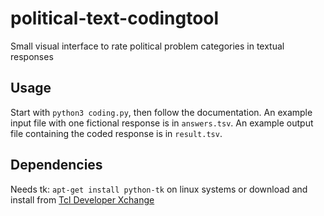 # political-text-codingtool

Small visual interface to rate political problem categories in textual responses

## Usage

Start with `python3 coding.py`, then follow the documentation.
An example input file with one fictional response is in `answers.tsv`.
An example output file containing the coded response is in `result.tsv`.

## Dependencies

Needs tk: `apt-get install python-tk` on linux systems or download and install from [Tcl Developer Xchange](https://www.tcl.tk/software/tcltk/download.html)